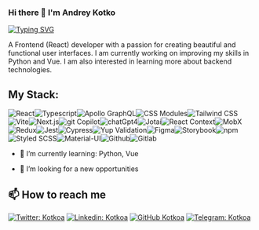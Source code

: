 ### Hi there 👋 I'm Andrey Kotko

[![Typing SVG](<https://readme-typing-svg.demolab.com?font=Fira+Code&pause=1000&color=49F715&random=false&width=435&lines=Lorem+ipsum+dolor+amet...;Frontend+(React)+Developer;6%2B+years+experience+UI+development>)](https://git.io/typing-svg)

A Frontend (React) developer with a passion for creating beautiful and functional user interfaces. I am currently working on improving my skills in Python and Vue. I am also interested in learning more about backend technologies.

## My Stack:

<img alt="React" src="https://img.shields.io/badge/-React-ff0000?style=flat-square&logo=react&logoColor=white" /><img alt="Typescript" src="https://img.shields.io/badge/-Typescript-ff2f00?style=flat-square&logo=typescript&logoColor=white" /><img alt="Apollo GraphQL" src="https://img.shields.io/badge/-Apollo%20GraphQL-ff6400?style=flat-square&logo=apollo-graphql&logoColor=white" /><img alt="CSS Modules" src="https://img.shields.io/badge/-CSS%20Modules-ff9400?style=flat-square&logo=css3&logoColor=white" /><img alt="Tailwind CSS" src="https://img.shields.io/badge/-Tailwind%20CSS-ffc900?style=flat-square&logo=tailwind-css&logoColor=white" /><img alt="Vite" src="https://img.shields.io/badge/-Vite-fcf500?style=flat-square&logo=vite&logoColor=white" /><img alt="Next.js" src="https://img.shields.io/badge/-Next.js-d1ff00?style=flat-square&logo=next-dot-js&logoColor=white" /><img alt="git Copilot" src="https://img.shields.io/badge/-git%20Copilot-a2ff00?style=flat-square&logo=github&logoColor=white" /><img alt="chatGpt4" src="https://img.shields.io/badge/-chatGpt4-6cff00?style=flat-square&logo=python&logoColor=white" /><img alt="Jotai" src="https://img.shields.io/badge/-Jotai-3dff00?style=flat-square&logo=atom&logoColor=white" /><img alt="React Context" src="https://img.shields.io/badge/-React%20Context-1ABC9C?style=flat-square&logo=react&logoColor=white" /><img alt="MobX" src="https://img.shields.io/badge/-MobX-08ff00?style=flat-square&logo=mobx&logoColor=white" /><img alt="Redux" src="https://img.shields.io/badge/-Redux-00ff27?style=flat-square&logo=redux&logoColor=white" /><img alt="Jest" src="https://img.shields.io/badge/-Jest-00ff8c?style=flat-square&logo=jest&logoColor=white" /><img alt="Cypress" src="https://img.shields.io/badge/-Cypress-00fff6?style=flat-square&logo=cypress&logoColor=white" /><img alt="Yup Validation" src="https://img.shields.io/badge/-Yup%20Validation-00a4ff?style=flat-square&logo=yarn&logoColor=white" /><img alt="Figma" src="https://img.shields.io/badge/-Figma-003fff?style=flat-square&logo=figma&logoColor=white" /><img alt="Storybook" src="https://img.shields.io/badge/-Storybook-2500ff?style=flat-square&logo=storybook&logoColor=white" /><img alt="npm" src="https://img.shields.io/badge/-npm-8a00ff?style=flat-square&logo=npm&logoColor=white" /><img alt="Styled SCSS" src="https://img.shields.io/badge/-Styled%20SCSS-ee00ff?style=flat-square&logo=sass&logoColor=white" /><img alt="Material-UI" src="https://img.shields.io/badge/-Material--UI-ff00ac?style=flat-square&logo=material-ui&logoColor=white" /><img alt="Github" src="https://img.shields.io/badge/-Github-ff0047?style=flat-square&logo=github&logoColor=white" /><img alt="Gitlab" src="https://img.shields.io/badge/-Gitlab-ff0018?style=flat-square&logo=gitlab&logoColor=white" />

- 🌱 I’m currently learning: Python, Vue

- 👯 I’m looking for a new opportunities

## 📫 How to reach me

[![Twitter: Kotkoa](https://img.shields.io/twitter/follow/Kotkoa?style=social)](https://twitter.com/Kotkoa)
[![Linkedin: Kotkoa](https://img.shields.io/badge/-Kotkoa-black?style=flat-square&logo=Linkedin&logoColor=white&link=https://www.linkedin.com/in/kotkoa)](https://www.linkedin.com/in/kotkoa)
[![GitHub Kotkoa](https://img.shields.io/github/followers/Kotkoa?label=follow&style=social)](https://github.com/Kotkoa)
[![Telegram: Kotkoa](https://img.shields.io/badge/-Kotkoa-blue?style=flat-square&logo=Telegram&logoColor=white&link=https://t.me/Kotkoa)](https://t.me/Kotkoa)

<!--
**Kotkoa/kotkoa** is a ✨ _special_ ✨ repository because its `README.md` (this file) appears on your GitHub profile.

Here are some ideas to get you started:

- 🔭 I’m currently working on ...
- 🌱 I’m currently learning ...
- 👯 I’m looking to collaborate on ...
- 🤔 I’m looking for help with ...
- 💬 Ask me about ...
- 📫 How to reach me: ...
- 😄 Pronouns: ...
- ⚡ Fun fact: ...
  -->
